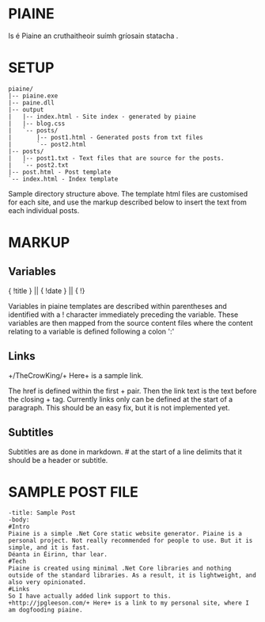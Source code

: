 ﻿# PIAINE

Is é Piaine an cruthaitheoir suímh gríosain statacha .

# SETUP
```
piaine/
|-- piaine.exe
|-- paine.dll
|-- output
|   |-- index.html - Site index - generated by piaine
|   |-- blog.css
|   `-- posts/
|       |-- post1.html - Generated posts from txt files
|       `-- post2.html
|-- posts/
|   |-- post1.txt - Text files that are source for the posts.
|   `-- post2.txt
|-- post.html - Post template
`-- index.html - Index template
```

Sample directory structure above.
The template html files are customised for each site, and use the markup described below to insert the text from each individual posts.

# MARKUP
## Variables
{ !title } || { !date } || { !}

Variables in piaine templates are described within parentheses and identified with a ! character immediately preceding the variable. These variables are then mapped from the source content files where the content relating to a variable is defined following a colon ':'

## Links
+/TheCrowKing/+ Here+ is a sample link.

The href is defined within the first + pair. Then the link text is the text before the closing + tag. Currently links only can be defined at the start of a paragraph. This should be an easy fix, but it is not implemented yet.

## Subtitles
Subtitles are as done in markdown. # at the start of a line delimits that it should be a header or subtitle.

# SAMPLE POST FILE
```
-title: Sample Post
-body:
#Intro
Piaine is a simple .Net Core static website generator. Piaine is a personal project. Not really recommended for people to use. But it is simple, and it is fast.
Déanta in Éirinn, thar lear.
#Tech
Piaine is created using minimal .Net Core libraries and nothing outside of the standard libraries. As a result, it is lightweight, and also very opinionated.
#Links
So I have actually added link support to this.
+http://jpgleeson.com/+ Here+ is a link to my personal site, where I am dogfooding piaine.
```